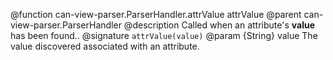 @function can-view-parser.ParserHandler.attrValue attrValue
@parent can-view-parser.ParserHandler
@description Called when an attribute's **value** has been found..
@signature `attrValue(value)`
@param {String} value The value discovered associated with an attribute.

